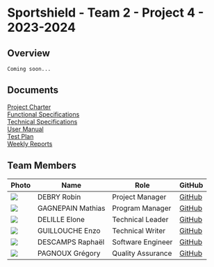 # Sportshield - Team 2 - Project 4 - 2023-2024

## Overview

```log
Coming soon...
```

## Documents

[Project Charter](https://github.com/algosup/2023-2024-project-4-sportshield-team-2/Documents/projectCharter.md)<br>
[Functional Specifications](https://github.com/algosup/2023-2024-project-4-sportshield-team-2/Documents/functionalSpecifications.md)<br>
[Technical Specifications](https://github.com/algosup/2023-2024-project-4-sportshield-team-2/Documents/technicalSpecifications.md)<br>
[User Manual](https://github.com/algosup/2023-2024-project-4-sportshield-team-2/Documents/userManual.md)<br>
[Test Plan](https://github.com/algosup/2023-2024-project-4-sportshield-team-2/Documents/testPlan.md)<br>
[Weekly Reports](https://github.com/algosup/2023-2024-project-4-sportshield-team-2/Documents/WeeklyReports/)

## Team Members

| Photo | Name | Role | GitHub |
|---|---|---|---|
| <img src="https://ca.slack-edge.com/T06NA42V4FN-U06MT3ZEBP1-g8dddf3c594e-64"> | DEBRY Robin | Project Manager | [GitHub](https://github.com/robin-debry) |
| <img src="https://ca.slack-edge.com/T06NA42V4FN-U06NA4GBKTN-g7986289d5c2-64"> | GAGNEPAIN Mathias | Program Manager | [GitHub](https://github.com/MathiasGagnepain) |
| <img src="https://ca.slack-edge.com/T06NA42V4FN-U06NWDSQ38Q-gd0f64565afd-64"> | DELILLE Elone | Technical Leader | [GitHub](https://github.com/HiNett) |
| <img src="https://ca.slack-edge.com/T06NA42V4FN-U06N7LH3KB4-g20f42d2a13d-64"> | GUILLOUCHE Enzo | Technical Writer | [GitHub](https://github.com/EnzoGuillouche) |
| <img src="https://ca.slack-edge.com/T06NA42V4FN-U06N7H57DA7-g10c7c642461-64"> | DESCAMPS Raphaël | Software Engineer | [GitHub](https://github.com/Raphaeldcp) |
| <img src="https://ca.slack-edge.com/T06NA42V4FN-U06N11QLUDU-g83dc41ed93a-64"> | PAGNOUX Grégory | Quality Assurance | [GitHub](https://github.com/Gregory-Pagnoux) |
